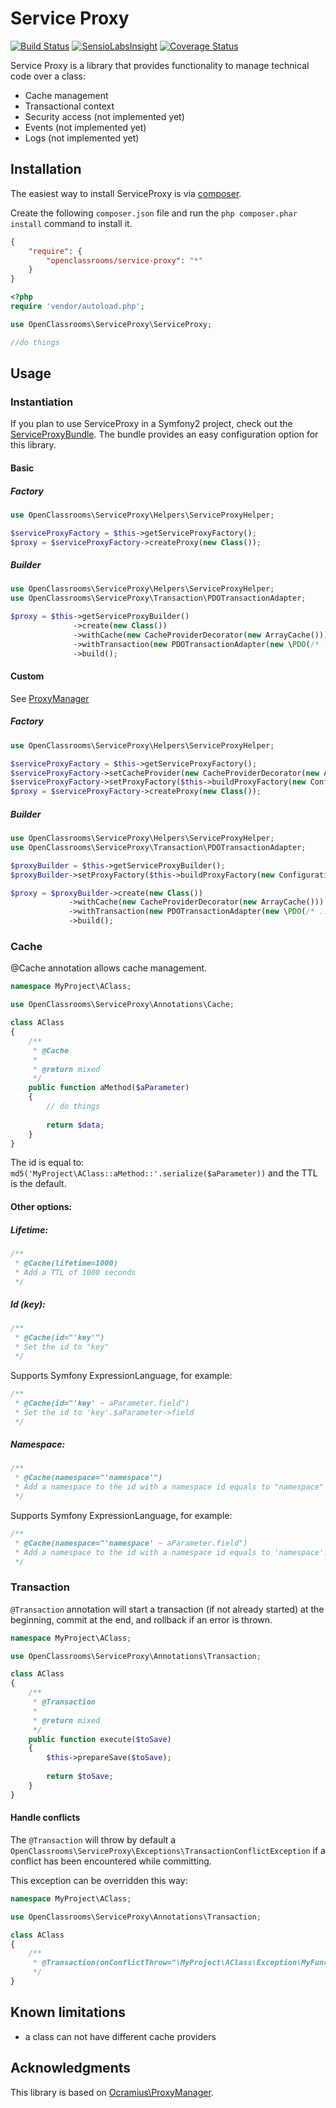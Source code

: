 # Service Proxy
[![Build Status](https://travis-ci.org/OpenClassrooms/ServiceProxy.svg?branch=master)](https://travis-ci.org/OpenClassrooms/ServiceProxy)
[![SensioLabsInsight](https://insight.sensiolabs.com/projects/e0840e44-8f14-4620-96cf-76300727e808/mini.png)](https://insight.sensiolabs.com/projects/e0840e44-8f14-4620-96cf-76300727e808)
[![Coverage Status](https://codecov.io/gh/OpenClassrooms/ServiceProxy/branch/master/graph/badge.svg)](https://codecov.io/gh/OpenClassrooms/ServiceProxy)

Service Proxy is a library that provides functionality to manage technical code over a class:
- Cache management
- Transactional context
- Security access (not implemented yet)
- Events (not implemented yet)
- Logs (not implemented yet)

## Installation
The easiest way to install ServiceProxy is via [composer](http://getcomposer.org/).

Create the following `composer.json` file and run the `php composer.phar install` command to install it.

```json
{
    "require": {
        "openclassrooms/service-proxy": "*"
    }
}
```
```php
<?php
require 'vendor/autoload.php';

use OpenClassrooms\ServiceProxy\ServiceProxy;

//do things
```
<a name="install-nocomposer"/>

## Usage
### Instantiation

If you plan to use ServiceProxy in a Symfony2 project, check out the [ServiceProxyBundle](http://github.com/openclassrooms/ServiceProxyBundle).
The bundle provides an easy configuration option for this library.

#### Basic
##### Factory
```php
use OpenClassrooms\ServiceProxy\Helpers\ServiceProxyHelper;

$serviceProxyFactory = $this->getServiceProxyFactory();
$proxy = $serviceProxyFactory->createProxy(new Class());
```

##### Builder

```php
use OpenClassrooms\ServiceProxy\Helpers\ServiceProxyHelper;
use OpenClassrooms\ServiceProxy\Transaction\PDOTransactionAdapter;

$proxy = $this->getServiceProxyBuilder()
              ->create(new Class())
              ->withCache(new CacheProviderDecorator(new ArrayCache()))
              ->withTransaction(new PDOTransactionAdapter(new \PDO(/* ...your config options */)))
              ->build();
```

#### Custom
See [ProxyManager](https://github.com/Ocramius/ProxyManager)
##### Factory
```php
use OpenClassrooms\ServiceProxy\Helpers\ServiceProxyHelper;

$serviceProxyFactory = $this->getServiceProxyFactory();
$serviceProxyFactory->setCacheProvider(new CacheProviderDecorator(new ArrayCache()));
$serviceProxyFactory->setProxyFactory($this->buildProxyFactory(new Configuration()));
$proxy = $serviceProxyFactory->createProxy(new Class());
```

##### Builder
```php
use OpenClassrooms\ServiceProxy\Helpers\ServiceProxyHelper;
use OpenClassrooms\ServiceProxy\Transaction\PDOTransactionAdapter;

$proxyBuilder = $this->getServiceProxyBuilder();
$proxyBuilder->setProxyFactory($this->buildProxyFactory(new Configuration()));

$proxy = $proxyBuilder->create(new Class())
             ->withCache(new CacheProviderDecorator(new ArrayCache()))
             ->withTransaction(new PDOTransactionAdapter(new \PDO(/* ...your config options */)))
             ->build();
```

### Cache
@Cache annotation allows cache management.

```php
namespace MyProject\AClass;

use OpenClassrooms\ServiceProxy\Annotations\Cache;

class AClass
{
    /**
     * @Cache
     *
     * @return mixed
     */
    public function aMethod($aParameter)
    {
        // do things
        
        return $data;
    }
}
```
The id is equal to: ```md5('MyProject\AClass::aMethod::'.serialize($aParameter))``` and the TTL is the default.

#### Other options:
##### Lifetime:
```php
/**
 * @Cache(lifetime=1000)
 * Add a TTL of 1000 seconds
 */
```
##### Id (key):
```php
/**
 * @Cache(id="'key'")
 * Set the id to "key"
 */
```
Supports Symfony ExpressionLanguage, for example:
```php
/**
 * @Cache(id="'key' ~ aParameter.field")
 * Set the id to 'key'.$aParameter->field
 */
```
##### Namespace:
```php
/**
 * @Cache(namespace="'namespace'")
 * Add a namespace to the id with a namespace id equals to "namespace" 
 */
```
Supports Symfony ExpressionLanguage, for example:
```php
/**
 * @Cache(namespace="'namespace' ~ aParameter.field")
 * Add a namespace to the id with a namespace id equals to 'namespace'.$aParameter->field
 */
```

### Transaction

`@Transaction` annotation will start a transaction (if not already started) at the beginning, commit at the end, and 
rollback if an error is thrown.

```php
namespace MyProject\AClass;

use OpenClassrooms\ServiceProxy\Annotations\Transaction;

class AClass
{
    /**
     * @Transaction
     *
     * @return mixed
     */
    public function execute($toSave)
    {
        $this->prepareSave($toSave);
        
        return $toSave;
    }
}
```

#### Handle conflicts

The `@Transaction` will throw by default a `OpenClassrooms\ServiceProxy\Exceptions\TransactionConflictException` if a 
conflict has been encountered while committing.

This exception can be overridden this way:

```php
namespace MyProject\AClass;

use OpenClassrooms\ServiceProxy\Annotations\Transaction;

class AClass
{
    /**
     * @Transaction(onConflictThrow="\MyProject\AClass\Exception\MyFunctionalException")
     */
}
```

## Known limitations
- a class can not have different cache providers

## Acknowledgments  
This library is based on [Ocramius\ProxyManager](https://github.com/Ocramius/ProxyManager).
